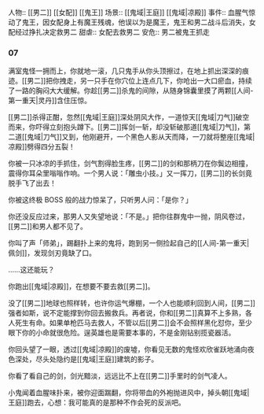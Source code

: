 人物:: [[男二]] [[女配]] [[鬼王]]
场景:: [[鬼域|王庭]] [[鬼域|凉殿]] 
事件:: 血腥气惊动了鬼王，因女配身上有魔王残魂，他误以为是魔王，鬼王和男二战斗后消失，女配经过挣扎决定救男二
甜虐:: 女配去救男二
安危:: 男二被鬼王抓走

### 07

满室鬼怪一拥而上，你就地一滚，几只鬼手从你头顶擦过，在地上抓出深深的痕迹。[[男二]]把你拽走，另一只手在你穴位上连点几下，你呛出一大口瘀血，持续了一路的胸闷大大缓解。你趁[[男二]]杀鬼的间隙，从随身锦囊里摸了两颗[[人间-第一重天|灵丹]]含住压惊。

[[男二]]杀得正酣，忽然[[鬼域|王庭]]深处阴风大作，一道惊天[[鬼域|刀气]]破空而来，你吓得立刻抱头蹲下。[[男二]]挥剑一斩，却没斩破那道[[鬼域|刀气]]，第二道[[鬼域|刀气]]又到，他刚避开，一个黑色人影从天而降，一刀就将整座[[鬼域|凉殿]]劈得四分五裂！

你被一只冰凉的手抓住，剑气割得脸生疼，[[男二]]的剑和那柄刀在你鬓边相撞，震得你耳朵里嗡嗡作响。一个男人说：「雕虫小技。」又一挥刀，[[男二]]的长剑竟脱手飞了出去！

你被这终极 BOSS 般的战力惊呆了，只听男人问：「是你？」

你还没反应过来，那男人又失望地说：「不是。」把你往群鬼中一抛，阴风卷过，[[男二]]和男人都不见了。

你叫了声「师弟」，踢翻扑上来的鬼将，跑到另一侧捡起自己的[[人间-第一重天|佩剑]]，发现剑刃竟缺了口。

……这还能玩？

你跑出[[鬼域|凉殿]]，在想要不要去救[[男二]]。

没了[[男二]]地球也照样转，也许你运气爆棚，一个人也能顺利回到人间，[[男二]]强者如斯，说不定能撑到你回去搬救兵。再者说，你和[[男二]]真算不上多熟，各人死生有命。如果单枪匹马去救人，不管以后[[男二]]会不会照样黑化怼你，至少眼下你的小命就很危险。逞英雄也是需要本事的，不是金刚钻别揽瓷器活。

你回头望了一眼，透过[[鬼域|凉殿]]的废墟，你看见无数的鬼怪欢欣雀跃地涌向夜色深处，尽头处隐约是[[鬼域|王庭]]建筑的影子。

你看了看自己的剑，剑光黯淡，远远比不上在[[男二]]手里时的剑气凌人。

小鬼闻着血腥味扑来，被你迎面踹翻，你将带血的外袍抛进风中，掉头朝[[鬼域|王庭]]跑去，心想：我可能真的是那种不作会死的反派吧。